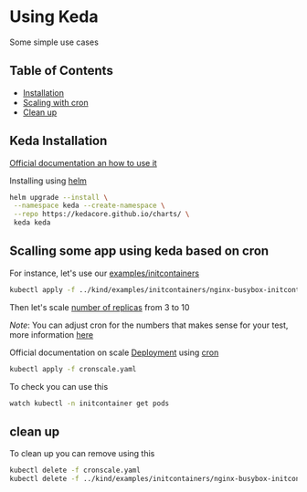 # Using Keda

Some simple use cases

## Table of Contents

- [Installation](#keda-installation)
- [Scaling with cron](#scalling-some-app-using-keda-based-on-cron)
- [Clean up](#clean-up)

## Keda Installation

[Official documentation an how to use it](https://keda.sh/)

Installing using [helm](https://helm.sh/)

```bash
helm upgrade --install \
 --namespace keda --create-namespace \
 --repo https://kedacore.github.io/charts/ \
 keda keda 
```

## Scalling some app using keda based on cron

For instance, let's use our [examples/initcontainers](../kind/examples/initcontainers/README.md)

```bash
kubectl apply -f ../kind/examples/initcontainers/nginx-busybox-initcontainer.yaml
```

Then let's scale [number of replicas](cronscale.yaml) from 3 to 10

*Note*: You can adjust cron for the numbers that makes sense for your test, more information [here](https://crontab.guru/)

Official documentation on scale [Deployment](https://keda.sh/docs/1.5/concepts/scaling-deployments/) using [cron](https://keda.sh/docs/2.16/scalers/cron/)

```bash
kubectl apply -f cronscale.yaml
```

To check you can use this

```bash
watch kubectl -n initcontainer get pods
```

## clean up

To clean up you can remove using this

```bash
kubectl delete -f cronscale.yaml
kubectl delete -f ../kind/examples/initcontainers/nginx-busybox-initcontainer.yaml
```
